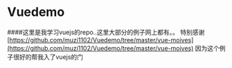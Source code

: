 # Vuedemo


####这里是我学习vuejs的repo..这里大部分的例子网上都有。。
特别感谢[https://github.com/muzi1102/Vuedemo/tree/master/vue-moives](https://github.com/muzi1102/Vuedemo/tree/master/vue-moives)
因为这个例子很好的帮我入了vuejs的门